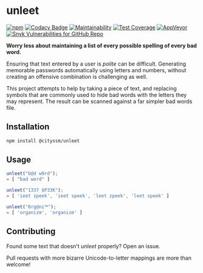 # unleet

[![npm](https://img.shields.io/npm/v/@cityssm/unleet)](https://www.npmjs.com/package/@cityssm/unleet) [![Codacy Badge](https://img.shields.io/codacy/grade/fd8f113908c04c54800c9454d50f2e2a)](https://app.codacy.com/gh/cityssm/unleet) [![Maintainability](https://img.shields.io/codeclimate/maintainability/cityssm/unleet)](https://codeclimate.com/github/cityssm/unleet/maintainability) [![Test Coverage](https://img.shields.io/codeclimate/coverage/cityssm/unleet)](https://codeclimate.com/github/cityssm/unleet/test_coverage) [![AppVeyor](https://img.shields.io/appveyor/build/dangowans/unleet)](https://ci.appveyor.com/project/dangowans/unleet) [![Snyk Vulnerabilities for GitHub Repo](https://img.shields.io/snyk/vulnerabilities/github/cityssm/unleet)](https://app.snyk.io/org/cityssm/project/74b981cc-b59e-4338-b290-e161741c418a)

**Worry less about maintaining a list of every possible spelling
of every bad word.**

Ensuring that text entered by a user is _polite_ can be difficult.
Generating memorable passwords automatically using letters and numbers,
without creating an offensive combination is challenging as well.

This project attempts to help by taking a piece of text,
and replacing symbols that are commonly used to hide bad words with the letters
they may represent. The result can be scanned against a far simpler
bad words file.

## Installation

```bash
npm install @cityssm/unleet
```

## Usage

```javascript
unleet("b@d w0rd");
= [ "bad word" ]

unleet("1337 $P33K");
= [ 'ieet zpeek', 'ieet speek', 'leet zpeek', 'leet speek' ]

unleet("0rg@ni℠");
= [ 'organizm', 'organism' ]
```

## Contributing

Found some text that doesn't _unleet_ properly?  Open an issue.

Pull requests with more bizarre Unicode-to-letter mappings
are more than welcome!
